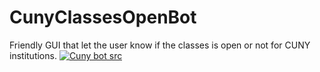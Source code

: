 # CunyClassesOpenBot
Friendly GUI that let the user know if the classes is open or not for CUNY institutions. 
<a href="https://i.imgur.com/dUbeop6.gifv"><img src="https://i.imgur.com/dUbeop6.gifv" title="Cuny bot src"/></a>
